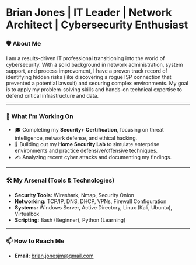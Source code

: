 # Brian Jones | IT Leader | Network Architect | Cybersecurity Enthusiast

### 🛡️ About Me

I am a results-driven IT professional transitioning into the world of cybersecurity. With a solid background in network administration, system support, and process improvement, I have a proven track record of identifying hidden risks (like discovering a rogue ISP connection that prevented a potential lawsuit) and securing complex environments. My goal is to apply my problem-solving skills and hands-on technical expertise to defend critical infrastructure and data.

---

### 🔭 What I'm Working On

*   🎓 Completing my **Security+ Certification**, focusing on threat intelligence, network defense, and ethical hacking.
*   🔬 Building out my **Home Security Lab** to simulate enterprise environments and practice defensive/offensive techniques.
*   ✍️ Analyzing recent cyber attacks and documenting my findings.

---

### 🛠️ My Arsenal (Tools & Technologies)

*   **Security Tools:** Wireshark, Nmap, Security Onion
*   **Networking:** TCP/IP, DNS, DHCP, VPNs, Firewall Configuration
*   **Systems:** Windows Server, Active Directory, Linux (Kali, Ubuntu), Virtualbox
*   **Scripting:** Bash (Beginner), Python (Learning)

---

### 📫 How to Reach Me

*   **Email:** [brian.jonesjm@gmail.com](mailto:brian.jonesjm@gmail.com)
